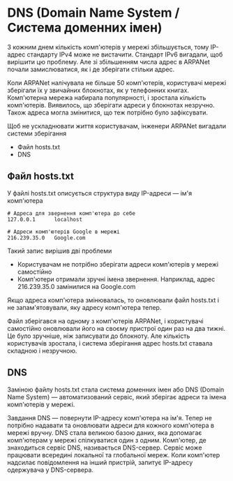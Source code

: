 # DNS (Domain Name System / Система доменних імен)

З кожним днем кількість комп'ютерів у мережі збільшується, тому IP-адрес стандарту IPv4 може не вистачити. Стандарт IPv6 вигадали, щоб вирішити цю проблему. Але зі збільшенням числа адрес в ARPANet почали замислюватися, як і де зберігати стільки адрес.

Коли ARPANet налічувала не більше 50 комп'ютерів, користувачі мережі зберігали їх у звичайних блокнотах, як у телефонних книгах. Комп'ютерна мережа набирала популярності, і зростала кількість комп'ютерів. Виявилось, що зберігати адреси у блокнотах незручно. Також адреса могла змінитися, що теж потрібно було зафіксувати.

Щоб не ускладнювати життя користувачам, інженери ARPANet вигадали системи зберігання

-   Файл hosts.txt
-   DNS

## Файл hosts.txt

У файлі hosts.txt описується структура виду IP-адреси — ім'я комп'ютера

```
# Адреса для звернення комп'ютера до себе
127.0.0.1      localhost

# Адреси комп'ютерів Google в мережі
216.239.35.0   Google.com
```

Такий запис вирішив дві проблеми

-   Користувачам не потрібно зберігати адреси комп'ютерів у мережі самостійно
-   Комп'ютери отримали зручні імена звернення. Наприклад, адрес 216.239.35.0 замінилися на Google.com

Якщо адреса комп'ютера змінювалась, то оновлювали файл hosts.txt і не запам'ятовували, яку адресу комп'ютера тепер.

Файл зберігався на одному з комп'ютерів ARPANet, і користувачі самостійно оновлювали його на своєму пристрої один раз на два тижні. Це було зручніше, ніж записувати до блокноту. Але кількість користувачів зростала, і система зберігання адрес hosts.txt ставала складною і незручною.

## DNS

Заміною файлу hosts.txt стала система доменних імен або DNS (Domain Name System) — автоматизований сервіс, який зберігає адреси та імена комп'ютерів у мережі.

Завдання DNS — повернути IP-адресу комп'ютера на ім'я. Тепер не потрібно надавати та оновлювати адреси для кожного комп'ютера в мережі вручну. DNS стала великою базою даних, яка допомагає комп'ютерам у мережі спілкуватися один з одним. Комп'ютер, де знаходиться сервіс DNS, називається DNS-сервер. Сервіс може працювати всередині локальної та глобальної мереж. Коли комп'ютер надсилає повідомлення на інший пристрій, запитує IP-адресу одержувача у DNS-сервера.
